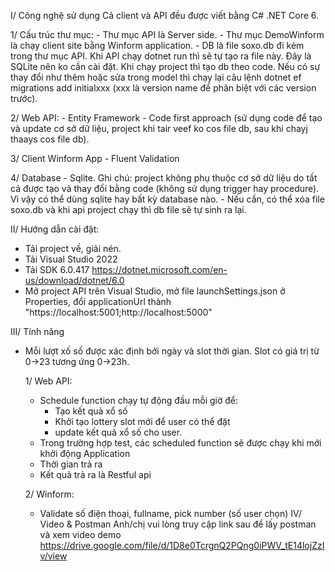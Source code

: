 I/ Công nghệ sử dụng
    Cả client và API đều được viết bằng C# .NET Core 6.
    
1/ Cấu trúc thư mục:
      - Thư mục API là Server side.
      - Thư mục DemoWinform là chạy client site bằng Winform application.
      - DB là file soxo.db đi kèm trong thư mục API. Khi API chạy dotnet run thì sẽ tự tạo ra file này. Đây là SQLite nên ko cần cài đặt. Khi chạy project thì tạo db theo code. Nếu có sự thay đổi như thêm hoặc sửa trong model thì chạy lại câu lệnh dotnet ef migrations add initialxxx (xxx là version name để phân biệt với các version trước).

2/ Web API:
      - Entity Framework
      - Code first approach (sử dụng code để tạo và update cơ sở dữ liệu, project khi tair veef ko cos file db, sau khi chayj thaays cos file db).
         
3/ Client Winform App
      - Fluent Validation

4/ Database
      - Sqlite. Ghi chú: project không phụ thuộc cơ sở dữ liệu do tất cả được tạo và thay đổi bằng code (không sử dụng trigger hay procedure). Vì vậy có thể dùng sqlite hay bất kỳ database nào.
      - Nếu cần, có thể xóa file soxo.db và khi api project chạy thì db file sẽ tự sinh ra lại.
   
II/ Hướng dẫn cài đặt:
  - Tải project về, giải nén.
  - Tải Visual Studio 2022
  - Tải SDK 6.0.417 https://dotnet.microsoft.com/en-us/download/dotnet/6.0
  - Mở project API trên Visual Studio, mở file launchSettings.json ở Properties, đổi applicationUrl thành "https://localhost:5001;http://localhost:5000"
   
III/ Tính năng
  - Mỗi lượt xố số được xác định bởi ngày và slot thời gian. Slot có giá trị từ 0->23 tương ứng 0->23h.

    1/ Web API:
     - Schedule function chạy tự động đầu mỗi giờ để:
        - Tạo kết quả xổ số
        - Khởi tạo lottery slot mới để user có thể đặt
        - update kết quả xổ số cho user.
     - Trong trường hợp test, các scheduled function sẽ được chạy khi mới khởi động Application
     - Thời gian trả ra
     - Kết quả trả ra là Restful api

    2/ Winform:
     - Validate số điện thoại, fullname, pick number (số user chọn)
   IV/ Video & Postman
   Anh/chị vui lòng truy cập link sau để lấy postman và xem video demo https://drive.google.com/file/d/1D8e0TcrgnQ2PQng0iPWV_tE14lojZzIv/view

